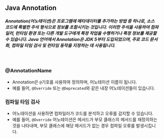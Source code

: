 ## Java Annotation
##### Annotation(어노테이션)은 프로그램에 메타데이터를 추가하는 방법 중 하나로, 소스 코드에 특별한 주석 형식으로 정보를 초함시키는 것입니다. 이러한 주석을 사용하여 컴파일러, 런타임 환경 또는 다른 개발 도구에게 특정 작업을 수행하거나 특정 정보를 제공할 수 있습니다. Java 언어에서 Annotation은 JDK 5부터 도입되었으며, 주로 코드 문서화, 컴파일 타임 검사 및 런타임 동작을 지정하는 데 사용됩니다.
<br>

### @AnnotationName
- Annotation은 `@`기호를 사용하여 정의하며, 어노테이션 이름이 됩니다.
- 예를 들어, `@Override` 또는 `@Deprecated`와 같은 내장 어노테이션들이 있습니다.
### 컴파일 타임 검사
- 어노테이션을 사용하면 컴파일러가 코드를 분석하고 오류를 감지할 수 있습니다.
- 예를 들어, `@Override` 어노테이션은 메서드가 부모 클래스의 메서드를 재정의하는 것을 나타내며, 부모 클래스에 해당 메서드가 없는 경우 컴파일 오류를 발생시킵니다.
